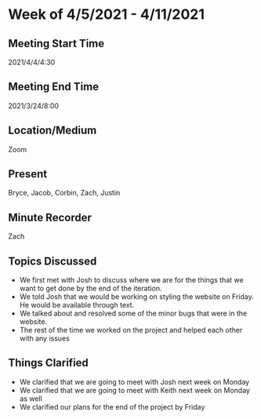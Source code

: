 # Week of 4/5/2021 - 4/11/2021

## Meeting Start Time

2021/4/4/4:30

## Meeting End Time

2021/3/24/8:00

## Location/Medium

Zoom

## Present

Bryce, Jacob, Corbin, Zach, Justin

## Minute Recorder

Zach

## Topics Discussed
- We first met with Josh to discuss where we are for the things that we want to get done by the end of the iteration.
- We told Josh that we would be working on styling the website on Friday. He would be available through text.
- We talked about and resolved some of the minor bugs that were in the website. 
- The rest of the time we worked on the project and helped each other with any issues
 

## Things Clarified
- We clarified that we are going to meet with Josh next week on Monday 
- We clarified that we are going to meet with Keith next week on Monday as well 
- We clarified our plans for the end of the project by Friday
